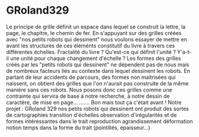 GRoland329
==========

Le principe de grille définit un espace dans lequel se construit la lettre, la page, le chapitre, le chemin de fer.  En s'appuyant sur des grilles créées avec "nos petits robots qui dessinent" nous voulons essayer de mettre en avant les structures de ces éléménts constitutif du livre à travers ces différentes échelles. Fractalité du livre ? Qu'est-ce qui définit l'unité ? Y'a-t-il une unité pour chaque changement d'échelle ?  Les formes des grilles créés par les "petits robots qui dessinent" ne dépendent pas de nous mais de nombreux facteurs liés au contexte dans lequel dessinent les robots. En partant de leur accidents de parcours, des formes non maitrisées qui naissent, on obtient des grilles que l'on n'aurait pas construite de la même manière sans ces robots. Nous posons donc ces grilles comme une contrainte qui servira de base à notre recherche, à notre dessin de caractère, de mise en page...  ....... Bon mais tout ça c'était avant !  Notre projet : GRoland 329  nos petits robots qui dessinent ont produit des sortes de cartographies transition d'échelles observation d'irégularités et de formes intéressantes dans le trait reproduction agrandissement déformation notion temps dans la forme du trait (pointillés, épaisseur...)
